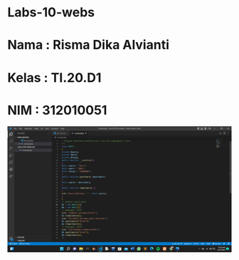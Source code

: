 # Labs-10-webs

# Nama : Risma Dika Alvianti
# Kelas : TI.20.D1
# NIM : 312010051

![p](pict/gambar1.png)